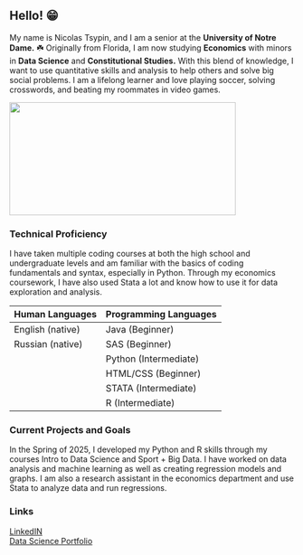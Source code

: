 ## Hello! 😁

My name is Nicolas Tsypin, and I am a senior at the **University of Notre Dame.** ☘️ Originally from Florida, I am now studying **Economics** with minors in **Data Science** and **Constitutional Studies.** With this blend of knowledge, I want to use quantitative skills and analysis to help others and solve big social problems. I am a lifelong learner and love playing soccer, solving crosswords, and beating my roommates in video games. 

<img src="https://admissions.nd.edu/assets/328579/850x478/campus_aerial.jpg" width="400" height="200">

### Technical Proficiency

I have taken multiple coding courses at both the high school and undergraduate levels and am familiar with the basics of coding fundamentals and syntax, especially in Python. Through my economics coursework, I have also used Stata a lot and know how to use it for data exploration and analysis. 

| Human Languages | Programming Languages |
-------------------|-------------------------
|English (native)|Java (Beginner)|
|Russian (native)|SAS (Beginner)|
| |Python (Intermediate)|
| |HTML/CSS (Beginner)|
| |STATA (Intermediate)|
| |R (Intermediate)|

### Current Projects and Goals

In the Spring of 2025, I developed my Python and R skills through my courses Intro to Data Science and Sport + Big Data. I have worked on data analysis and machine learning as well as creating regression models and graphs. I am also a research assistant in the economics department and use Stata to analyze data and run regressions. 

### Links 
[LinkedIN](https://www.linkedin.com/in/nicolastsypin)  
[Data Science Portfolio](https://github.com/nicolastsypin/TSYPIN-data-science-portfolio)
<!--
**nicolastsypin/nicolastsypin** is a ✨ _special_ ✨ repository because its `README.md` (this file) appears on your GitHub profile.

Here are some ideas to get you started:

- 🔭 I’m currently working on my junior year at Notre Dame. 
- 🌱 I’m currently learning R and constitutional law. 
- 👯 I’m looking to collaborate on ...
- 🤔 I’m looking for help with ...
- 💬 Ask me about Pokemon
- 📫 How to reach me: ...
- 😄 Pronouns: ...
- ⚡ Fun fact: ...
-->
